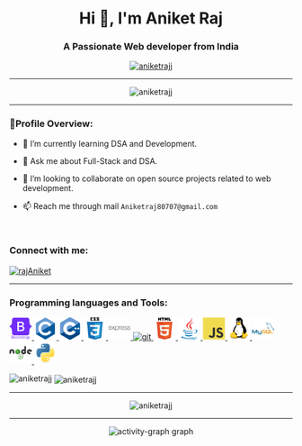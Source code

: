 
<!-- my name-->

<h1 align="center">Hi 👋, I'm Aniket Raj </h1></p>

<!--Passionate about-->

<h3 align="center">A Passionate Web developer from India</h3>

<!--trophy-->

<p align="center"> <a href="https://github.com/ryo-ma/github-profile-trophy"><img src="https://github-profile-trophy.vercel.app/?username=aniketrajj" alt="aniketrajj" /></a> </p>

<!--profile views-->
----
<p align="center">  <img src="https://komarev.com/ghpvc/?username=aniketrajj&label=Page%20views&color=0e75b6&style=flat" alt="aniketrajj" </p>

----
  
<!-- 🧑‍💻Current About me -->
  
<h3> 👤Profile Overview: </h3>
  
  <!-- currently learning skills  -->

 - 🌱 I’m currently learning DSA and Development.

 - 💬 Ask me about Full-Stack and DSA.

 - 👯 I’m looking to collaborate on open source projects related to web development.

 - 📫 Reach me through mail `Aniketraj80707@gmail.com`


<br/>
  
<!--stay connected with me-->

<h3 align="left">Connect with me:</h3>
<p align="left">
<a href="https://linkedin.com/in/rajAniket" target="blank"><img align="center" src="https://raw.githubusercontent.com/rahuldkjain/github-profile-readme-generator/master/src/images/icons/Social/linked-in-alt.svg" alt="rajAniket" height="30" width="40" /></a>
</p>

<!--programming languages and tools-->
----
<h3 align="left">Programming languages and Tools:</h3>
<p align="left"> <a href="https://getbootstrap.com" target="_blank" rel="noreferrer"> <img src="https://raw.githubusercontent.com/devicons/devicon/master/icons/bootstrap/bootstrap-plain-wordmark.svg" alt="bootstrap" width="40" height="40"/> </a> <a href="https://www.cprogramming.com/" target="_blank" rel="noreferrer"> <img src="https://raw.githubusercontent.com/devicons/devicon/master/icons/c/c-original.svg" alt="c" width="40" height="40"/> </a> <a href="https://www.w3schools.com/cpp/" target="_blank" rel="noreferrer"> <img src="https://raw.githubusercontent.com/devicons/devicon/master/icons/cplusplus/cplusplus-original.svg" alt="cplusplus" width="40" height="40"/> </a> <a href="https://www.w3schools.com/css/" target="_blank" rel="noreferrer"> <img src="https://raw.githubusercontent.com/devicons/devicon/master/icons/css3/css3-original-wordmark.svg" alt="css3" width="40" height="40"/> </a> <a href="https://expressjs.com" target="_blank" rel="noreferrer"> <img src="https://raw.githubusercontent.com/devicons/devicon/master/icons/express/express-original-wordmark.svg" alt="express" width="40" height="40"/> </a> <a href="https://git-scm.com/" target="_blank" rel="noreferrer"> <img src="https://www.vectorlogo.zone/logos/git-scm/git-scm-icon.svg" alt="git" width="40" height="40"/> </a> <a href="https://www.w3.org/html/" target="_blank" rel="noreferrer"> <img src="https://raw.githubusercontent.com/devicons/devicon/master/icons/html5/html5-original-wordmark.svg" alt="html5" width="40" height="40"/> </a> <a href="https://www.java.com" target="_blank" rel="noreferrer"> <img src="https://raw.githubusercontent.com/devicons/devicon/master/icons/java/java-original.svg" alt="java" width="40" height="40"/> </a> <a href="https://developer.mozilla.org/en-US/docs/Web/JavaScript" target="_blank" rel="noreferrer"> <img src="https://raw.githubusercontent.com/devicons/devicon/master/icons/javascript/javascript-original.svg" alt="javascript" width="40" height="40"/> </a> <a href="https://www.linux.org/" target="_blank" rel="noreferrer"> <img src="https://raw.githubusercontent.com/devicons/devicon/master/icons/linux/linux-original.svg" alt="linux" width="40" height="40"/> </a> <a href="https://www.mysql.com/" target="_blank" rel="noreferrer"> <img src="https://raw.githubusercontent.com/devicons/devicon/master/icons/mysql/mysql-original-wordmark.svg" alt="mysql" width="40" height="40"/> </a> <a href="https://nodejs.org" target="_blank" rel="noreferrer"> <img src="https://raw.githubusercontent.com/devicons/devicon/master/icons/nodejs/nodejs-original-wordmark.svg" alt="nodejs" width="40" height="40"/> </a> <a href="https://www.python.org" target="_blank" rel="noreferrer"> <img src="https://raw.githubusercontent.com/devicons/devicon/master/icons/python/python-original.svg" alt="python" width="40" height="40"/> </a> </p>

<!-- most used languages-->

<p><img align="left" src="https://github-readme-stats.vercel.app/api/top-langs?username=aniketrajj&show_icons=true&locale=en&layout=compact" alt="aniketrajj" /></p>

<!--github stats-->

<p>&nbsp;<img align="center" src="https://github-readme-stats.vercel.app/api?username=aniketrajj&show_icons=true&locale=en" alt="aniketrajj" /></p>

<!--Github streak-->
----
<p align="center"> <img src="https://github-readme-streak-stats.herokuapp.com/?user=aniketrajj&" alt="aniketrajj" /></p>

<!--Contribution Graph-->

----
<div align="center">
  <img src="https://github-readme-activity-graph.vercel.app/graph?username=aniketrajj&radius=16&theme=react&area=true&order=5" height="300" alt="activity-graph graph"  />
</div>

<!--END-->


                                                                        


                                                                        
